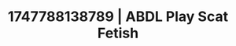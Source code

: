 ---
categories:
- Cuckold kink
- Eye contact kink
- Afterglow vibes
- Pov blowjob
- Public flashing
image: /assets/images/1747788138789.jpg
layout: post
seo:
  description: Featured content with exclusive Scat Fetish, ABDL Play. HD images available.
  keywords: Scat Fetish, ABDL Play
  og_image: /assets/images/1747788138789.jpg
  schema_type: VisualArtwork
tags:
- ABDL Play
- Scat Fetish
- '#1747788138789'
title: 1747788138789 | ABDL Play Scat Fetish
---